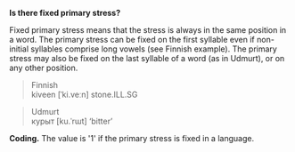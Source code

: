 **Is there fixed primary stress?**

Fixed primary stress means that the stress is always in the same position in a word. The primary stress can be fixed on the first syllable even if non-initial syllables comprise long vowels (see Finnish example). The primary stress may also be fixed on the last syllable of a word (as in Udmurt), or on any other position.

>Finnish<br/>
>kiveen [ˈki.veːn] stone.ILL.SG

>Udmurt<br/>
>курыт [ku.ˈrɯt] ‘bitter’

**Coding.** The value is '1' if the primary stress is fixed in a language.
